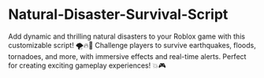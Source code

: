 # Natural-Disaster-Survival-Script
Add dynamic and thrilling natural disasters to your Roblox game with this customizable script! 🌪️🔥🌊 Challenge players to survive earthquakes, floods, tornadoes, and more, with immersive effects and real-time alerts. Perfect for creating exciting gameplay experiences! 💥🎮
